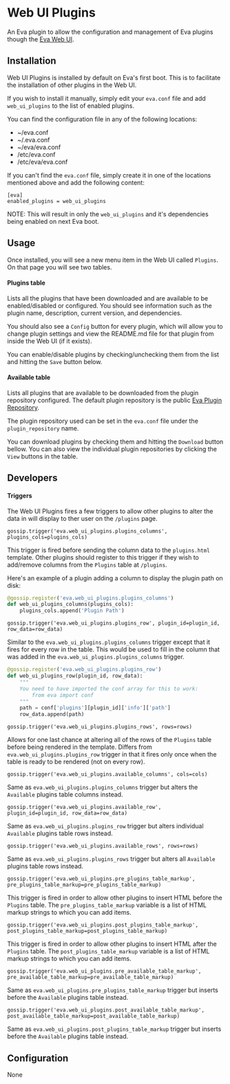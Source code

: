 Web UI Plugins
==============

An Eva plugin to allow the configuration and management of Eva plugins though the [Eva Web UI](https://github.com/edouardpoitras/eva-web-ui).

## Installation

Web UI Plugins is installed by default on Eva's first boot. This is to facilitate the installation of other plugins in the Web UI.

If you wish to install it manually, simply edit your `eva.conf` file and add `web_ui_plugins` to the list of enabled plugins.

You can find the configuration file in any of the following locations:

* ~/eva.conf
* ~/.eva.conf
* ~/eva/eva.conf
* /etc/eva.conf
* /etc/eva/eva.conf

If you can't find the `eva.conf` file, simply create it in one of the locations mentioned above and add the following content:

    [eva]
    enabled_plugins = web_ui_plugins

NOTE: This will result in only the `web_ui_plugins` and it's dependencies being enabled on next Eva boot.

## Usage

Once installed, you will see a new menu item in the Web UI called `Plugins`.
On that page you will see two tables.

#### Plugins table

Lists all the plugins that have been downloaded and are available to be enabled/disabled or configured.
You should see information such as the plugin name, description, current version, and dependencies.

You should also see a `Config` button for every plugin, which will allow you to change plugin settings and view the README.md file for that plugin from inside the Web UI (if it exists).

You can enable/disable plugins by checking/unchecking them from the list and hitting the `Save` button below.

#### Available table

Lists all plugins that are available to be downloaded from the plugin repository configured.
The default plugin repository is the public [Eva Plugin Repository](https://github.com/edouardpoitras/eva-plugin-repository).

The plugin repository used can be set in the `eva.conf` file under the `plugin_repository` name.

You can download plugins by checking them and hitting the `Download` button bellow.
You can also view the individual plugin repositories by clicking the `View` buttons in the table.

## Developers

#### Triggers

The Web UI Plugins fires a few triggers to allow other plugins to alter the data in will display to ther user on the `/plugins` page.

`gossip.trigger('eva.web_ui_plugins.plugins_columns', plugins_cols=plugins_cols)`

This trigger is fired before sending the column data to the `plugins.html` template.
Other plugins should register to this trigger if they wish to add/remove columns from the `Plugins` table at `/plugins`.

Here's an example of a plugin adding a column to display the plugin path on disk:

```python
@gossip.register('eva.web_ui_plugins.plugins_columns')
def web_ui_plugins_columns(plugins_cols):
    plugins_cols.append('Plugin Path')
```

`gossip.trigger('eva.web_ui_plugins.plugins_row', plugin_id=plugin_id, row_data=row_data)`

Similar to the `eva.web_ui_plugins.plugins_columns` trigger except that it fires for every row in the table.
This would be used to fill in the column that was added in the `eva.web_ui_plugins.plugins_columns` trigger.

```python
@gossip.register('eva.web_ui_plugins.plugins_row')
def web_ui_plugins_row(plugin_id, row_data):
    """
    You need to have imported the conf array for this to work:
        from eva import conf
    """
    path = conf['plugins'][plugin_id]['info']['path']
    row_data.append(path)
```

`gossip.trigger('eva.web_ui_plugins.plugins_rows', rows=rows)`

Allows for one last chance at altering all of the rows of the `Plugins` table before being rendered in the template. Differs from `eva.web_ui_plugins.plugins_row` trigger in that it fires only once when the table is ready to be rendered (not on every row).

`gossip.trigger('eva.web_ui_plugins.available_columns', cols=cols)`

Same as `eva.web_ui_plugins.plugins_columns` trigger but alters the `Available` plugins table columns instead.

`gossip.trigger('eva.web_ui_plugins.available_row', plugin_id=plugin_id, row_data=row_data)`

Same as `eva.web_ui_plugins.plugins_row` trigger but alters individual `Available` plugins table rows instead.

`gossip.trigger('eva.web_ui_plugins.available_rows', rows=rows)`

Same as `eva.web_ui_plugins.plugins_rows` trigger but alters all `Available` plugins table rows instead.

`gossip.trigger('eva.web_ui_plugins.pre_plugins_table_markup', pre_plugins_table_markup=pre_plugins_table_markup)`

This trigger is fired in order to allow other plugins to insert HTML before the `Plugins` table.
The `pre_plugins_table_markup` variable is a list of HTML markup strings to which you can add items.

`gossip.trigger('eva.web_ui_plugins.post_plugins_table_markup', post_plugins_table_markup=post_plugins_table_markup)`

This trigger is fired in order to allow other plugins to insert HTML after the `Plugins` table.
The `post_plugins_table_markup` variable is a list of HTML markup strings to which you can add items.

`gossip.trigger('eva.web_ui_plugins.pre_available_table_markup', pre_available_table_markup=pre_available_table_markup)`

Same as `eva.web_ui_plugins.pre_plugins_table_markup` trigger but inserts before the `Available` plugins table instead.

`gossip.trigger('eva.web_ui_plugins.post_available_table_markup', post_available_table_markup=post_available_table_markup)`

Same as `eva.web_ui_plugins.post_plugins_table_markup` trigger but inserts before the `Available` plugins table instead.

## Configuration

None

